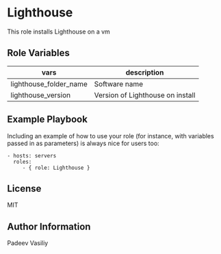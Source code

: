 Lighthouse
=========

This role installs Lighthouse on a vm



Role Variables
--------------

| vars                 | description                      |
|----------------------|----------------------------------|
|lighthouse_folder_name| Software name                    |
|lighthouse_version    | Version of Lighthouse on install |


Example Playbook
----------------

Including an example of how to use your role (for instance, with variables passed in as parameters) is always nice for users too:

    - hosts: servers
      roles:
         - { role: Lighthouse }

License
-------

MIT

Author Information
------------------

Padeev Vasiliy